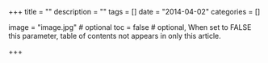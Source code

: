+++
title = ""
description = ""
tags = []
date = "2014-04-02"
categories = []

image = "image.jpg" # optional
toc = false # optional, When set to FALSE this parameter, table of contents not appears in only this article.

+++

